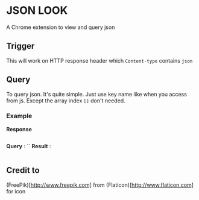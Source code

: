 # JSON LOOK
A Chrome extension to view and query json

## Trigger
This will work on HTTP response header which `Content-type` contains `json`

## Query
To query json. It's quite simple. Just use key name like when you access from js. Except the array index `[]` don't needed.

### Example
**Response**
```json

```
**Query** : ``
**Result** :
```json

```

## Credit to
(FreePik)[http://www.freepik.com] from (Flaticon)[http://www.flaticon.com] for icon
